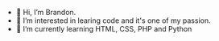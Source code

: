 - 👋 Hi, I’m Brandon.
- 👀 I’m interested in learing code and it's one of my passion.
- 🌱 I’m currently learning HTML, CSS, PHP and Python

<!---
BrandonBlkk/BrandonBlkk is a ✨ special ✨ repository because its `README.md` (this file) appears on your GitHub profile.
You can click the Preview link to take a look at your changes.
--->
